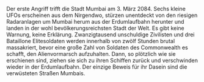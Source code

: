 Der erste Angriff trifft die Stadt Mumbai am 3. März 2084. Sechs kleine
UFOs erscheinen aus dem Nirgendwo, stürzen unentdeckt von den riesigen
Radaranlagen um Mumbai herum aus der Erdumlaufbahn herunter und landen
in der wohl bevölkerungsreichsten Stadt der Welt. Es gibt keine Warnung,
keine Erklärung. Zwanzigtausend unschuldige Zivilisten und drei
Bataillone Elitesoldaten werden innerhalb von zwölf Stunden brutal
massakriert, bevor eine große Zahl von Soldaten des Commonwealth es
schafft, den Alienvormarsch aufzuhalten. Dann, so plötzlich wie sie
erschienen sind, ziehen sie sich zu ihren Schiffen zurück und
verschwinden wieder in der Erdumlaufbahn. Der einzige Beweis für ihr
Dasein sind die verwüsteten Straßen Mumbais.